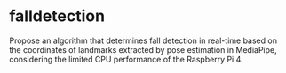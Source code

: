# falldetection
Propose an algorithm that determines fall detection in real-time based on the coordinates of landmarks extracted by pose estimation in MediaPipe, considering the limited CPU performance of the Raspberry Pi 4.


